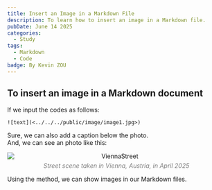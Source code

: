 ```yaml
---
title: Insert an Image in a Markdown File
description: To learn how to insert an image in a Markdown file.
pubDate: June 14 2025
categories:
  - Study
tags:
  - Markdown
  - Code
badge: By Kevin ZOU
---
```


## To insert an image in a Markdown document






If we input the codes as follows:
```
![text](<../../../public/image/image1.jpg>)
```
Sure, we can also add a caption below the photo. <br>
And, we can see an photo like this:  
<div style="text-align: center;">
  <img src="/image/ViennaStreet.jpg" alt="ViennaStreet" style="display: block; margin: 0 auto;">
  <p style="margin-top: 5px; font-style: italic; color: gray;">Street scene taken in Vienna, Austria, in April 2025</p>
</div>

Using the method, we can show images in our Markdown files.

